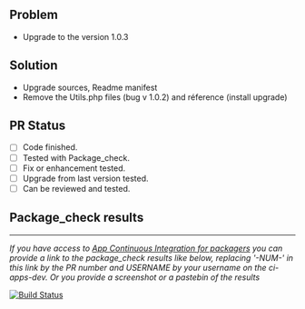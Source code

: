 ## Problem
- Upgrade to the version 1.0.3

## Solution
- Upgrade sources, Readme manifest
- Remove the Utils.php files (bug v 1.0.2) and réference (install upgrade)

## PR Status
- [ ] Code finished.
- [ ] Tested with Package_check.
- [ ] Fix or enhancement tested.
- [ ] Upgrade from last version tested.
- [ ] Can be reviewed and tested.

## Package_check results
---
*If you have access to [App Continuous Integration for packagers](https://yunohost.org/#/packaging_apps_ci) you can provide a link to the package_check results like below, replacing '-NUM-' in this link by the PR number and USERNAME by your username on the ci-apps-dev. Or you provide a screenshot or a pastebin of the results*

[![Build Status](https://ci-apps-dev.yunohost.org/jenkins/job/garradin_ynh%20PR-NUM-%20(USERNAME)/badge/icon)](https://ci-apps-dev.yunohost.org/jenkins/job/garradin_ynh%20PR-NUM-%20(USERNAME)/)  

